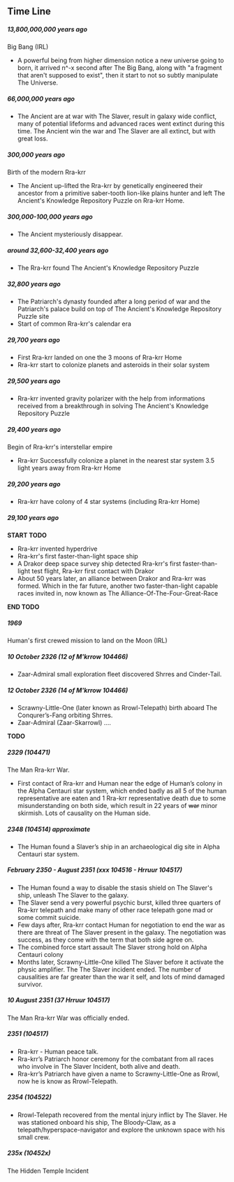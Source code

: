 ## Time Line

##### 13,800,000,000 years ago

Big Bang (IRL)

- A powerful being from higher dimension notice a new universe going to born, it arrived n^-x second after The Big Bang, along with "a fragment that aren't supposed to exist", then it start to not so subtly manipulate The Universe.

##### 66,000,000 years ago

- The Ancient are at war with The Slaver, result in galaxy wide conflict, many of potential lifeforms and advanced races went extinct during this time.
The Ancient win the war and The Slaver are all extinct, but with great loss.

##### 300,000 years ago

Birth of the modern Rra-krr

- The Ancient up-lifted the Rra-krr by genetically engineered their ancestor from a primitive saber-tooth lion-like plains hunter and left The Ancient's Knowledge Repository Puzzle on Rra-krr Home.

##### 300,000-100,000 years ago

- The Ancient mysteriously disappear.

##### around 32,600-32,400 years ago

- The Rra-krr found The Ancient's Knowledge Repository Puzzle

##### 32,800 years ago

- The Patriarch's dynasty founded after a long period of war and the Patriarch's palace build on top of The Ancient's Knowledge Repository Puzzle site
- Start of common Rra-krr's calendar era

##### 29,700 years ago

- First Rra-krr landed on one the 3 moons of Rra-krr Home
- Rra-krr start to colonize planets and asteroids in their solar system

##### 29,500 years ago

- Rra-krr invented gravity polarizer with the help from informations received from a breakthrough in solving The Ancient's Knowledge Repository Puzzle

##### 29,400 years ago

Begin of Rra-krr's interstellar empire

- Rra-krr Successfully colonize a planet in the nearest star system 3.5 light years away from Rra-krr Home

##### 29,200 years ago

- Rra-krr have colony of 4 star systems (including Rra-krr Home)

##### 29,100 years ago

**START TODO**

- Rra-krr invented hyperdrive
- Rra-krr's first faster-than-light space ship
- A Drakor deep space survey ship detected Rra-krr's first faster-than-light test flight, Rra-krr first contact with Drakor
- About 50 years later, an alliance between Drakor and Rra-krr was formed. Which in the far future, another two faster-than-light capable races invited in, now known as The Alliance-Of-The-Four-Great-Race

**END TODO**

##### 1969

Human's first crewed mission to land on the Moon (IRL)

##### 10 October 2326 (12 of M'krrow 104466)

- Zaar-Admiral small exploration fleet discovered Shrres and Cinder-Tail.

##### 12 October 2326 (14 of M'krrow 104466)

- Scrawny-Little-One (later known as Rrowl-Telepath) birth aboard The Conqurer’s-Fang orbiting Shrres.
- Zaar-Admiral (Zaar-Skarrowl) ....

**TODO**

##### 2329 (104471)

The Man Rra-krr War.

- First contact of Rra-krr and Human near the edge of Human’s colony in the Alpha Centauri star system, which ended badly as all 5 of the human representative are eaten and 1 Rra-krr representative death due to some misunderstanding on both side, which result in 22 years of ~~war~~ minor skirmish. Lots of causality on the Human side.

##### 2348 (104514) approximate

- The Human found a Slaver’s ship in an archaeological dig site in Alpha Centauri star system.

##### February 2350 - August 2351 (xxx 104516 - Hrruur 104517)

- The Human found a way to disable the stasis shield on The Slaver's ship, unleash The Slaver to the galaxy.
- The Slaver send a very powerful psychic burst, killed three quarters of Rra-krr telepath and make many of other race telepath gone mad or some commit suicide.
- Few days after, Rra-krr contact Human for negotiation to end the war as there are threat of The Slaver present in the galaxy. The negotiation was success, as they come with the term that both side agree on.
- The combined force start assault The Slaver strong hold on Alpha Centauri colony
- Months later, Scrawny-Little-One killed The Slaver before it activate the physic amplifier.
The The Slaver incident ended. The number of causalities are far greater than the war it self, and lots of mind damaged survivor.

##### 10 August 2351 (37 Hrruur 104517)

The Man Rra-krr War was officially ended.

##### 2351 (104517)

- Rra-krr - Human peace talk.
- Rra-krr’s Patriarch honor ceremony for the combatant from all races who involve in The Slaver Incident, both alive and death.
- Rra-krr’s Patriarch have given a name to Scrawny-Little-One as Rrowl, now he is know as Rrowl-Telepath.

##### 2354 (104522)

- Rrowl-Telepath recovered from the mental injury inflict by The Slaver. He was stationed onboard his ship, The Bloody-Claw, as a telepath/hyperspace-navigator and explore the unknown space with his small crew.

##### 235x (10452x)

The Hidden Temple Incident
